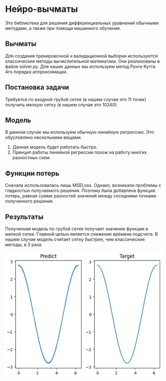 # Нейро-вычматы

Это библиотека для решения дифференциальных уравнений обычными методами, а также при помощи машинного обучения.

## Вычматы

Для создания тренировочной и валидационной выборки используются классические методы вычислительной математики. Они реализованы в файле solver.py. Для наших данных мы используем метод Рунге Кутта 4го порядка аппроксимации.

## Постановка задачи

Требуется по входной грубой сетке (в нашем случае это 11 точек) получить мелкую сетку (в нашем случае это 10240). 

## Модель

В данном случае мы используем обычную линейную регрессию. Это обусловлено несколькими вещами.
1) Данная модель будет работать быстро.
2) Принцип работы линейной регрессии похож на работу многих разностных схем.

## Функции потерь

Сначала использовалась лишь MSELoss. Однако, возникали проблемы с гладкостью получаемого решения. Поэтому была добавлена функция потерь, равная сумме разностей значений между соседними точками полученного решения.

## Результаты

Полученная модель по грубой сетке получает значение функции в мелкой сетке. Главной целью является снижение времени подсчета. В нашем случае модель считает сетку быстрее, чем классические методы, в 3 раза.

![alt text](example.png)


